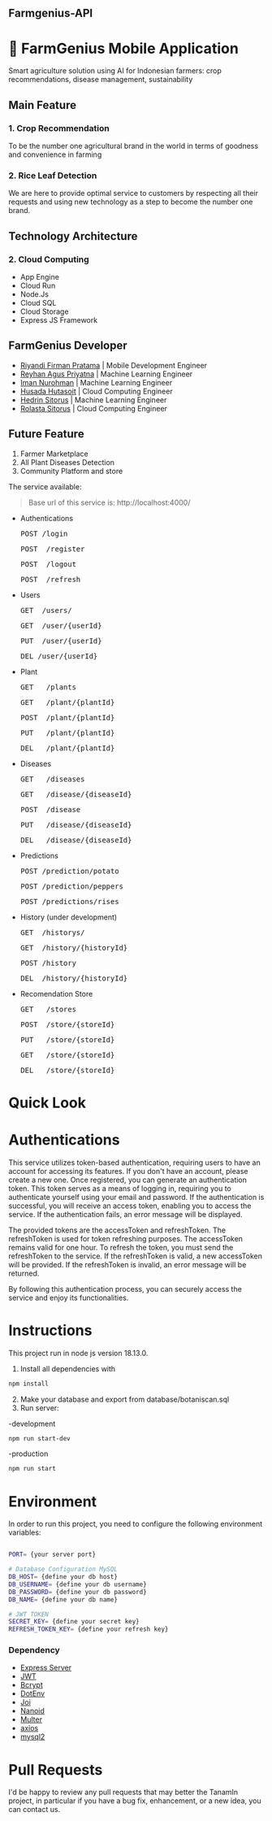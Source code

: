 ## Farmgenius-API

# 🌱 FarmGenius Mobile Application 
Smart agriculture solution using AI for Indonesian farmers: crop recommendations, disease management, sustainability

## Main Feature
### 1. Crop Recommendation <br>
   To be the number one agricultural brand in the world in terms of goodness and convenience in farming
### 2. Rice Leaf Detection <br>
   We are here to provide optimal service to customers by respecting all their requests and using new technology as a step to become the number one brand.

## Technology Architecture

### 2. Cloud Computing
- App Engine
- Cloud Run
- Node.Js
- Cloud SQL
- Cloud Storage
- Express JS Framework

  
## FarmGenius Developer
- [Riyandi Firman Pratama](https://github.com/riyandifirman)    | Mobile Development Engineer 
- [Reyhan Agus Priyatna](https://github.com/ReyhanPriyatna)      | Machine Learning Engineer
- [Iman Nurohman](https://github.com/imannrhman)             | Machine Learning Engineer
- [Husada Hutasoit](https://github.com/husadahts)           | Cloud Computing Engineer
- [Hedrin Sitorus](https://github.com/HedrinSitorus20)            | Machine Learning Engineer
- [Rolasta Sitorus](https://github.com/ifs20021-itdel)           | Cloud Computing Engineer

## Future Feature
1. Farmer Marketplace
2. All Plant Diseases Detection
3. Community Platform and store


The service available:
> Base url of this service is: http://localhost:4000/

- Authentications
  <pre>POST /login</pre>
  <pre>POST  /register</pre>
  <pre>POST  /logout</pre>
  <pre>POST  /refresh</pre>

- Users
  <pre>GET  /users/</pre>
  <pre>GET  /user/{userId}</pre>
  <pre>PUT  /user/{userId}</pre>
  <pre>DEL /user/{userId}</pre>

- Plant
  <pre>GET   /plants</pre>
  <pre>GET   /plant/{plantId}</pre>
  <pre>POST  /plant/{plantId}</pre>
  <pre>PUT   /plant/{plantId}</pre>
  <pre>DEL   /plant/{plantId}</pre> 

- Diseases
  <pre>GET   /diseases</pre>
  <pre>GET   /disease/{diseaseId}</pre>
  <pre>POST  /disease</pre>
  <pre>PUT   /disease/{diseaseId}</pre>
  <pre>DEL   /disease/{diseaseId}</pre>

- Predictions 
  <pre>POST /prediction/potato</pre>
  <pre>POST /prediction/peppers</pre>
  <pre>POST /predictions/rises</pre>

- History (under development)
  <pre>GET  /historys/</pre>
  <pre>GET  /history/{historyId}</pre>
  <pre>POST /history</pre>
  <pre>DEL  /history/{historyId}</pre>

- Recomendation Store
  <pre>GET   /stores</pre>
  <pre>POST  /store/{storeId}</pre>
  <pre>PUT   /store/{storeId}</pre>
  <pre>GET   /store/{storeId}</pre>
  <pre>DEL   /store/{storeId}</pre>


# Quick Look

# Authentications

This service utilizes token-based authentication, requiring users to have an account for accessing its features. If you don't have an account, please create a new one. Once registered, you can generate an authentication token. This token serves as a means of logging in, requiring you to authenticate yourself using your email and password. If the authentication is successful, you will receive an access token, enabling you to access the service. If the authentication fails, an error message will be displayed.

The provided tokens are the accessToken and refreshToken. The refreshToken is used for token refreshing purposes. The accessToken remains valid for one hour. To refresh the token, you must send the refreshToken to the service. If the refreshToken is valid, a new accessToken will be provided. If the refreshToken is invalid, an error message will be returned.

By following this authentication process, you can securely access the service and enjoy its functionalities.

# Instructions
This project run in node js version 18.13.0. 
1. Install all dependencies with
```bash
npm install
```
2. Make your database and export from database/botaniscan.sql
3. Run server:
<P>-development<p>

```bash
npm run start-dev
```
<p>-production<p>

```bash 
npm run start  
```

# Environment

In order to run this project, you need to configure the following environment variables:

```bash

PORT= {your server port}

# Database Configuration MySQL
DB_HOST= {define your db host}
DB_USERNAME= {define your db username}
DB_PASSWORD= {define your db password}
DB_NAME= {define your db name}

# JWT TOKEN
SECRET_KEY= {define your secret key}
REFRESH_TOKEN_KEY= {define your refresh key}

```

### Dependency

* [Express Server](https://www.npmjs.com/package/express)
* [JWT](https://www.npmjs.com/package/jsonwebtoken)
* [Bcrypt](https://www.npmjs.com/package/bcrypt)
* [DotEnv](https://www.npmjs.com/package/dotenv)
* [Joi](https://www.npmjs.com/package/joi)
* [Nanoid](https://www.npmjs.com/package/nanoid)
* [Multer](https://www.npmjs.com/package/multer)
* [axios](https://www.npmjs.com/package/axios)
* [mysql2](https://www.npmjs.com/package/mysql2)

# Pull Requests

I'd be happy to review any pull requests that may better the TanamIn project, in particular if you have a bug fix, enhancement, or a new idea, you can contact us.
